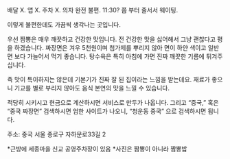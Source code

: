 <span style="font-family:.AppleSDGothicNeoI-Regular;">배달</span> X. 앱 X. 주차 X. 의자 완전 불편. 11:30? 쯤 부터 줄서서 웨이팅. 

<span style="font-family:.AppleSDGothicNeoI-Regular;">이렇게</span> 불편한데도 가끔씩 생각나는 곳입니다.

<span style="font-family:.AppleSDGothicNeoI-Regular;">우선</span> 짬뽕은 매우 깨끗하고 건강한 맛입니다. 전 건강한 맛을 싫어해서 그냥 괜찮다고 평을 하겠습니다. 짜장면은 겨우 5천원이며 첨가제를 뿌리지 않아 면이 하얀 색이고 일반 면 보다 가늘어서 먹기 좋습니다. 탕수육은 특히 아침에 가면 진짜 깨끗한 기름에 튀겨주십니다. 

<span style="font-family:.AppleSDGothicNeoI-Regular;">즉</span> 맛이 특이하지는 않은데 기본기가 진짜 잘 된 집이라는 느낌을 받는데요. 재료가 좋으니 기교를 별로 부리지 않아도 음식 본연의 맛을 느낄 수 있습니다. 

<span style="font-family:.AppleSDGothicNeoI-Regular;">적당히</span> 시키시고 현금으로 계산하시면 서비스로 만두가 나옵니다. 그리고 “중국,” 혹은 “중국 짜장면” 검색하시면 엄한 사이트가 나오니, “청운동 중국” 으로 검색하시면 됩니다. 

<span style="font-family:.AppleSDGothicNeoI-Regular;">주소</span>: 중국
<span style="font-family:.AppleSDGothicNeoI-Regular;">서울</span> 종로구 자하문로33길 2

*근방에 세종마을 신교 공영주차장이 있음
*사진은 짬뽕이 아니라 짬뽕밥